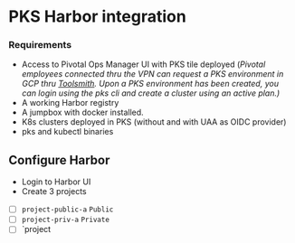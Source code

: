 
# PKS Harbor integration

### Requirements 
- Access to Pivotal Ops Manager UI with PKS tile deployed (*Pivotal employees connected thru the VPN can request a PKS environment in GCP thru [Toolsmith](https://environments.toolsmiths.cf-app.com/home). Upon a PKS environment has been created, you can login using the pks cli and create a cluster using an active plan.)*
- A working Harbor registry 
- A jumpbox with docker installed. 
- K8s clusters deployed in PKS (without and with UAA as OIDC provider)
- pks and kubectl binaries

## Configure Harbor
- Login to Harbor UI
- Create 3 projects 
 - [ ] `project-public-a` `Public`
 - [ ] `project-priv-a` `Private`
 - [ ] `project

<!--stackedit_data:
eyJoaXN0b3J5IjpbMTc4NTkyMTAzOCwtNzQxMzgzMjMzXX0=
-->